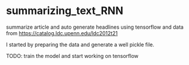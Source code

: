 # summarizing_text_RNN

summarize article and auto generate headlines using tensorflow and data from https://catalog.ldc.upenn.edu/ldc2012t21

I started by preparing the data and generate a well pickle file.

TODO: train the model and start working on tensorflow
